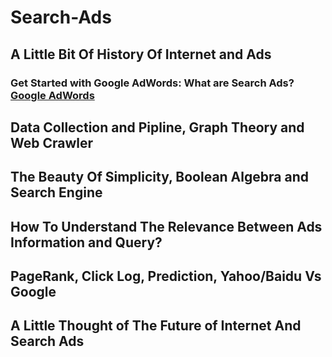 # Search-Ads
## A Little Bit Of History Of Internet and Ads
### Get Started with Google AdWords: What are Search Ads? [Google AdWords](https://www.youtube.com/watch?v=cOTMWqwUXPU)

## Data Collection and Pipline, Graph Theory and Web Crawler
## The Beauty Of Simplicity, Boolean Algebra and Search Engine
## How To Understand The Relevance Between Ads Information and Query?
## PageRank, Click Log, Prediction, Yahoo/Baidu Vs Google
## A Little Thought of The Future of Internet And Search Ads
